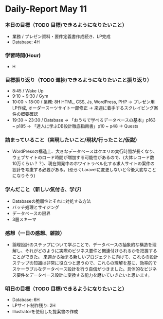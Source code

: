 # Daily-Report May 11

### 本日の目標（TODO 目標/できるようになりたいこと）
- 業務 / プレゼン資料・要件定義書作成続き、LP完成
- Database: 4H

### 学習時間(Hour)
- H

### 目標振り返り（TODO 進捗/できるようになりたいこと振り返り）
- 8:45 / Wake Up
- 9:10 ~ 9:30 / Gym
- 10:00 ~ 18:00 / 業務: 8H HTML, CSS, Js, WordPress, PHP
-> プレゼン用LP作成, オーダースーツサイト一部修正
-> 来週に着手するスクレイピング案件の概要確認
- 19:30 ~ 23:30 / Database
-> 「おうちで学べるデータベースの基本」p163 ~ p185
-> 「達人に学ぶDB設計徹底指南書」p10 ~ p48
-> Quests


### 詰まっていること（実現したいこと/現状/行ったこと/仮説）
- WordPressの構造上、大きなデータベースはクエリの実行時間が長くなり、ウェブサイトのロード時間が増加する可能性があるので、(大体レコード数10万くらい？？)、現在開発中のホワイトラベル化する求人サイトの案件の設計を考慮する必要がある。(恐らくLaravelに変更しないと今後大変なことになりそう)

### 学んだこと（新しい気付き、学び）
- Databaseの脆弱性とそれに対処する方法
- バッチ処理とサイジング
- データベースの限界
- 3層スキーマ

### 感想（一日の感想、雑談）
- 論理設計のステップについて学ぶことで、データベースの抽象的な構造を理解し、それがどのように実際のビジネス要件と関連付けられるかを把握することができた。
来週から始まる新しいプロジェクトに向けて、これらの設計ステップの知識は非常に役立つと思うので、これらの理解を基に、効率的でスケーラブルなデータベース設計を行う自信がつきました。具体的なビジネス要件をデータベース設計に変換する能力を磨いていきたいと思います。

### 明日の目標（TODO 目標/できるようになりたいこと）
- Database: 6H
- LPサイト制作残り: 2H
- Illustratorを使用した提案書の作成
